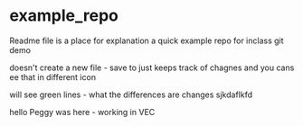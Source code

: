 # example_repo

Readme file is a place for explanation
a quick example repo for inclass git demo

doesn't create a new file - save to just keeps track of chagnes and you cans ee that in different icon

will see green lines - what the differences are changes
sjkdaflkfd

hello Peggy was here - working in VEC